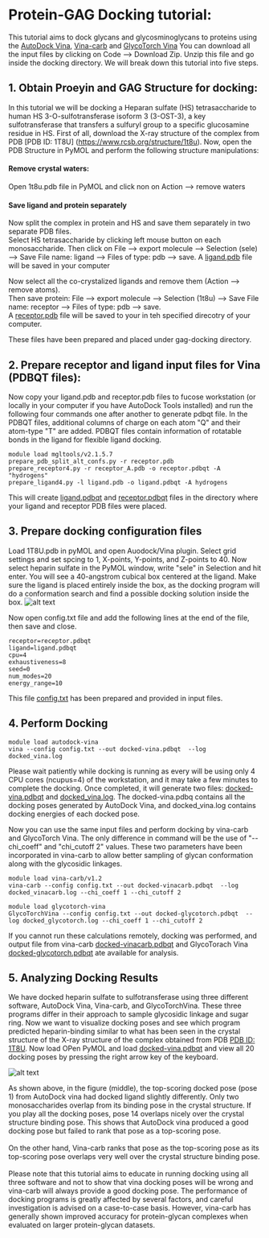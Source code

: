 # Protein-GAG Docking tutorial:
This tutorial aims to dock glycans and glycosminoglycans to proteins using the [AutoDock Vina](https://vina.scripps.edu), [Vina-carb](https://pubs.acs.org/doi/10.1021/acs.jctc.5b00834) and [GlycoTorch Vina](https://pubs.acs.org/doi/10.1021/acs.jcim.0c00373)
You can download all the input files by clicking on Code --> Download Zip. Unzip this file and go inside the docking directory. 
We will break down this tutorial into five steps.

## 1. Obtain Proeyin and GAG Structure for docking: 
In this tutorial we will be docking a Heparan sulfate (HS) tetrasaccharide to human HS 3-O-sulfotransferase isoform 3 (3-OST-3), a key sulfotransferase that transfers a sulfuryl group to a specific glucosamine residue in HS. First of all, download the X-ray structure of the complex from PDB [PDB ID: 1T8U] (https://www.rcsb.org/structure/1t8u). Now, open the PDB Structure in PyMOL and perform the following structure manipulations:
#### Remove crystal waters: 
Open 1t8u.pdb file in PyMOL and click non on Action --> remove waters
#### Save ligand and protein separately
Now split the complex in protein and HS and save them separately in two separate PDB files. \
Select HS tetrasaccharide by clicking left mouse button on each monosaccharide. Then click on File --> export molecule --> Selection (sele) --> Save File name: ligand --> Files of type: pdb --> save. A [ligand.pdb](https://github.com/glycodynamics/gag-docking/blob/main/receptor_A.pdb) file will be saved in your computer 

Now select all the co-crystalized ligands and remove them (Action --> remove atoms). \
Then save protein: File --> export molecule --> Selection (1t8u) --> Save File name: receptor --> Files of type: pdb --> save. \
A [receptor.pdb](https://github.com/glycodynamics/gag-docking/blob/main/receptor.pdb) file will be saved to your in teh specified direcotry of your computer.

These files have been prepared and placed under gag-docking directory. 

## 2. Prepare receptor and ligand input files for Vina (PDBQT files):
Now copy your ligand.pdb and receptor.pdb files to fucose workstation (or locally in your computer if you have AutoDock Tools installed) and run the following four commands one after another to generate pdbqt file. In the PDBQT files, additional columns of charge on each atom "Q"  and their atom-type "T" are added. PDBQT files contain information of rotatable bonds in the ligand for flexible ligand docking. 
```
module load mgltools/v2.1.5.7 
prepare_pdb_split_alt_confs.py -r receptor.pdb 
prepare_receptor4.py -r receptor_A.pdb -o receptor.pdbqt -A "hydrogens"
prepare_ligand4.py -l ligand.pdb -o ligand.pdbqt -A hydrogens
```
This will create [ligand.pdbqt](https://github.com/glycodynamics/gag-docking/blob/main/ligand.pdbqt) and [receptor.pdbqt](https://github.com/glycodynamics/gag-docking/blob/main/receptor.pdbqt) files in the directory where your ligand and receptor PDB files were placed. 

## 3. Prepare docking configuration files
Load 1T8U.pdb in pyMOL and open Auodock/Vina plugin. Select grid settings and set spcing to 1, X-points, Y-points, and Z-points to 40. Now select heparin sulfate in the PyMOL window, write "sele" in Selection and hit enter. You will see a 40-angstrom cubical box centered at the ligand. Make sure the ligand is placed entirely inside the box, as the docking program will do a conformation search and find a possible docking solution inside the box. 
![alt text](https://github.com/glycodynamics/gag-docking/blob/main/images/Screenshot%20from%202021-12-13%2015-40-31.png)

Now open config.txt file and add the following lines at the end of the file, then save and close. 
```
receptor=receptor.pdbqt
ligand=ligand.pdbqt 
cpu=4 
exhaustiveness=8
seed=0 
num_modes=20
energy_range=10
```
This file [config.txt](https://github.com/glycodynamics/gag-docking/blob/main/config.txt) has been prepared and provided in input files.

## 4. Perform Docking
```
module load autodock-vina
vina --config config.txt --out docked-vina.pdbqt  --log docked_vina.log
```
Please wait patiently while docking is running as every will be using only 4 CPU cores (ncupus=4) of the workstation, and it may take a few minutes to complete the docking. Once completed, it will generate two files: [docked-vina.pdbqt](https://github.com/glycodynamics/gag-docking/blob/main/docked-vina.pdbqt) and [docked_vina.log](https://github.com/glycodynamics/gag-docking/blob/main/docked_vina.log). The docked-vina.pdbq contains all the docking poses generated by AutoDock Vina, and docked_vina.log contains docking energies of each docked pose. 

Now you can use the same input files and perform docking by vina-carb and GlycoTorch Vina. The only difference in command will be the use of "--chi_coeff" and "chi_cutoff 2" values. These two parameters have been incorporated in vina-carb to allow better sampling of glycan conformation along with the glycosidic linkages.

```
module load vina-carb/v1.2
vina-carb --config config.txt --out docked-vinacarb.pdbqt  --log docked_vinacarb.log --chi_coeff 1 --chi_cutoff 2

module load glycotorch-vina
GlycoTorchVina --config config.txt --out docked-glycotorch.pdbqt  --log docked_glycotorch.log --chi_coeff 1 --chi_cutoff 2
```
If you cannot run these calculations remotely, docking was performed, and output file from vina-carb [docked-vinacarb.pdbqt](https://github.com/glycodynamics/gag-docking/blob/main/docked-vinacarb.pdbqt) and GlycoTorach Vina [docked-glycotorch.pdbqt](https://github.com/glycodynamics/gag-docking/blob/main/docked-glycotorch.pdbqt) ate available for analysis. 


## 5. Analyzing Docking Results
We have docked heparin sulfate to sulfotransferase using three different software, AutoDock Vina, Vina-carb, and GlycoTorchVina. These three programs differ in their approach to sample glycosidic linkage and sugar ring. Now we want to visualize docking poses and see which program predicted heparin-binding similar to what has been seen in the crystal structure of the X-ray structure of the complex obtained from PDB [PDB ID: 1T8U](https://www.rcsb.org/structure/1t8u). Now load 
OPen PyMOL and load [docked-vina.pdbqt](https://github.com/glycodynamics/gag-docking/blob/main/docked-vina.pdbqt) and view all 20 docking poses by pressing the right arrow key of the keyboard. 

![alt text](https://github.com/glycodynamics/gag-docking/blob/main/images/docked_ligands.png)

As shown above, in the figure (middle), the top-scoring docked pose (pose 1) from AutoDock vina had docked ligand slightly differently. Only two monosaccharides overlap from its binding pose in the crystal structure. If you play all the docking poses, pose 14 overlaps nicely over the crystal structure binding pose. This shows that AutoDock vina produced a good docking pose but failed to rank that pose as a top-scoring pose. \
\
On the other hand, Vina-carb ranks that pose as the top-scoring pose as its top-scoring pose overlaps very well over the crystal structure binding pose.\
\
Please note that this tutorial aims to educate in running docking using all three software and not to show that vina docking poses will be wrong and vina-carb will always provide a good docking pose. The performance of docking programs is greatly affected by several factors, and careful investigation is advised on a case-to-case basis. However, vina-carb has generally shown improved accuracy for protein-glycan complexes when evaluated on larger protein-glycan datasets.  
